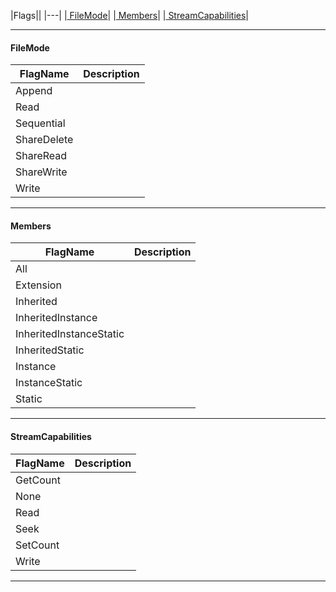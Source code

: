 |Flags||
|---|
|[ FileMode](https://github.com/zeroengineteam/ZeroDocs/blob/master/code_reference/flags_reference.markdown#filemode)|
|[ Members](https://github.com/zeroengineteam/ZeroDocs/blob/master/code_reference/flags_reference.markdown#members)|
|[ StreamCapabilities](https://github.com/zeroengineteam/ZeroDocs/blob/master/code_reference/flags_reference.markdown#streamcapabilities)|



---  
 #### FileMode



|FlagName|Description|
|---|---|
|Append||
|Read||
|Sequential||
|ShareDelete||
|ShareRead||
|ShareWrite||
|Write||

---  


 #### Members



|FlagName|Description|
|---|---|
|All||
|Extension||
|Inherited||
|InheritedInstance||
|InheritedInstanceStatic||
|InheritedStatic||
|Instance||
|InstanceStatic||
|Static||

---  


 #### StreamCapabilities



|FlagName|Description|
|---|---|
|GetCount||
|None||
|Read||
|Seek||
|SetCount||
|Write||

---  


 

 